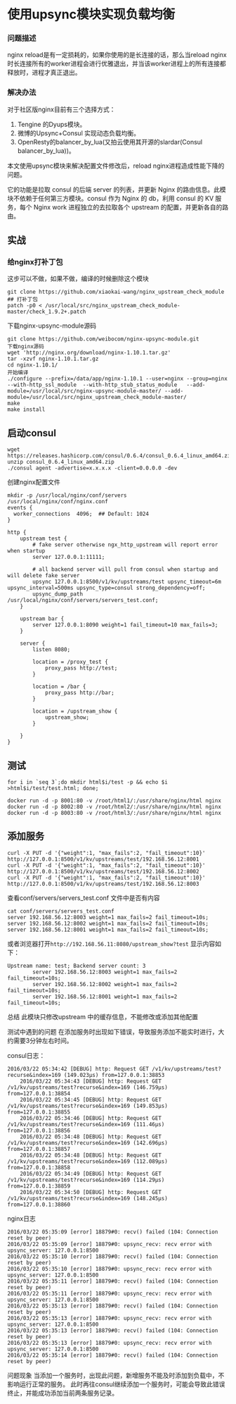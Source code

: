 # 使用upsync模块实现负载均衡

### 问题描述

nginx reload是有一定损耗的，如果你使用的是长连接的话，那么当reload nginx时长连接所有的worker进程会进行优雅退出，并当该worker进程上的所有连接都释放时，进程才真正退出。

### 解决办法

对于社区版nginx目前有三个选择方式：

1. Tengine 的Dyups模块。
2. 微博的Upsync+Consul 实现动态负载均衡。
3. OpenResty的balancer_by_lua(又拍云使用其开源的slardar(Consul balancer_by_lua))。

本文使用upsync模块来解决配置文件修改后，reload nginx进程造成性能下降的问题。

它的功能是拉取 consul 的后端 server 的列表，并更新 Nginx 的路由信息。此模块不依赖于任何第三方模块。consul 作为 Nginx 的 db，利用 consul 的 KV 服务，每个 Nginx work 进程独立的去拉取各个 upstream 的配置，并更新各自的路由。

## 实战

### 给nginx打补丁包

这步可以不做，如果不做，编译的时候删除这个模块

```shell
git clone https://github.com/xiaokai-wang/nginx_upstream_check_module
## 打补丁包
patch -p0 < /usr/local/src/nginx_upstream_check_module-master/check_1.9.2+.patch 
```

下载nginx-upsync-module源码

```shell
git clone https://github.com/weibocom/nginx-upsync-module.git
下载nginx源码
wget 'http://nginx.org/download/nginx-1.10.1.tar.gz'
tar -xzvf nginx-1.10.1.tar.gz
cd nginx-1.10.1/
开始编译
./configure --prefix=/data/app/nginx-1.10.1 --user=nginx --group=nginx  --with-http_ssl_module  --with-http_stub_status_module   --add-module=/usr/local/src/nginx-upsync-module-master/ --add-module=/usr/local/src/nginx_upstream_check_module-master/
make
make install
```

## 启动consul

```shell
wget https://releases.hashicorp.com/consul/0.6.4/consul_0.6.4_linux_amd64.zip
unzip consul_0.6.4_linux_amd64.zip
./consul agent -advertise=x.x.x.x -client=0.0.0.0 -dev
```

创建nginx配置文件

```shell
mkdir -p /usr/local/nginx/conf/servers
/usr/local/nginx/conf/nginx.conf
events {
  worker_connections  4096;  ## Default: 1024
}

http {
    upstream test {
        # fake server otherwise ngx_http_upstream will report error when startup
        server 127.0.0.1:11111;

        # all backend server will pull from consul when startup and will delete fake server
        upsync 127.0.0.1:8500/v1/kv/upstreams/test upsync_timeout=6m upsync_interval=500ms upsync_type=consul strong_dependency=off;
        upsync_dump_path /usr/local/nginx/conf/servers/servers_test.conf;
    }

    upstream bar {
        server 127.0.0.1:8090 weight=1 fail_timeout=10 max_fails=3;
    }

    server {
        listen 8080;

        location = /proxy_test {
            proxy_pass http://test;
        }

        location = /bar {
            proxy_pass http://bar;
        }

        location = /upstream_show {
            upstream_show;
        }

    }
}
```

## 测试

```shell
for i in `seq 3`;do mkdir html$i/test -p && echo $i >html$i/test/test.html; done;  

docker run -d -p 8001:80 -v /root/html1/:/usr/share/nginx/html nginx 
docker run -d -p 8002:80 -v /root/html2/:/usr/share/nginx/html nginx 
docker run -d -p 8003:80 -v /root/html3/:/usr/share/nginx/html nginx 
```

## 添加服务

```shell
curl -X PUT -d '{"weight":1, "max_fails":2, "fail_timeout":10}' http://127.0.0.1:8500/v1/kv/upstreams/test/192.168.56.12:8001
curl -X PUT -d '{"weight":1, "max_fails":2, "fail_timeout":10}' http://127.0.0.1:8500/v1/kv/upstreams/test/192.168.56.12:8002
curl -X PUT -d '{"weight":1, "max_fails":2, "fail_timeout":10}' http://127.0.0.1:8500/v1/kv/upstreams/test/192.168.56.12:8003
```

查看conf/servers/servers_test.conf 文件中是否有内容

```shell
cat conf/servers/servers_test.conf 
server 192.168.56.12:8003 weight=1 max_fails=2 fail_timeout=10s;
server 192.168.56.12:8002 weight=1 max_fails=2 fail_timeout=10s;
server 192.168.56.12:8001 weight=1 max_fails=2 fail_timeout=10s;
```

或者浏览器打开`http://192.168.56.11:8080/upstream_show?test`
显示内容如下：

```shell
Upstream name: test; Backend server count: 3
        server 192.168.56.12:8003 weight=1 max_fails=2 fail_timeout=10s;
        server 192.168.56.12:8002 weight=1 max_fails=2 fail_timeout=10s;
        server 192.168.56.12:8001 weight=1 max_fails=2 fail_timeout=10s;
```

总结
此模块只修改upstream 中的缓存信息，不能修改或添加其他配置

测试中遇到的问题
在添加服务时出现如下错误，导致服务添加不能实时进行，大约需要3分钟左右时间。

consul日志：

```shell
2016/03/22 05:34:42 [DEBUG] http: Request GET /v1/kv/upstreams/test?recurse&index=169 (149.023µs) from=127.0.0.1:38853
    2016/03/22 05:34:43 [DEBUG] http: Request GET /v1/kv/upstreams/test?recurse&index=169 (146.759µs) from=127.0.0.1:38854
    2016/03/22 05:34:45 [DEBUG] http: Request GET /v1/kv/upstreams/test?recurse&index=169 (149.853µs) from=127.0.0.1:38855
    2016/03/22 05:34:46 [DEBUG] http: Request GET /v1/kv/upstreams/test?recurse&index=169 (111.46µs) from=127.0.0.1:38856
    2016/03/22 05:34:48 [DEBUG] http: Request GET /v1/kv/upstreams/test?recurse&index=169 (142.696µs) from=127.0.0.1:38857
    2016/03/22 05:34:48 [DEBUG] http: Request GET /v1/kv/upstreams/test?recurse&index=169 (112.089µs) from=127.0.0.1:38858
    2016/03/22 05:34:49 [DEBUG] http: Request GET /v1/kv/upstreams/test?recurse&index=169 (114.29µs) from=127.0.0.1:38859
    2016/03/22 05:34:50 [DEBUG] http: Request GET /v1/kv/upstreams/test?recurse&index=169 (148.245µs) from=127.0.0.1:38860
```

nginx日志

```shell
2016/03/22 05:35:09 [error] 18879#0: recv() failed (104: Connection reset by peer)
2016/03/22 05:35:09 [error] 18879#0: upsync_recv: recv error with upsync_server: 127.0.0.1:8500
2016/03/22 05:35:10 [error] 18879#0: recv() failed (104: Connection reset by peer)
2016/03/22 05:35:10 [error] 18879#0: upsync_recv: recv error with upsync_server: 127.0.0.1:8500
2016/03/22 05:35:11 [error] 18879#0: recv() failed (104: Connection reset by peer)
2016/03/22 05:35:11 [error] 18879#0: upsync_recv: recv error with upsync_server: 127.0.0.1:8500
2016/03/22 05:35:13 [error] 18879#0: recv() failed (104: Connection reset by peer)
2016/03/22 05:35:13 [error] 18879#0: upsync_recv: recv error with upsync_server: 127.0.0.1:8500
2016/03/22 05:35:13 [error] 18879#0: recv() failed (104: Connection reset by peer)
2016/03/22 05:35:13 [error] 18879#0: upsync_recv: recv error with upsync_server: 127.0.0.1:8500
2016/03/22 05:35:14 [error] 18879#0: recv() failed (104: Connection reset by peer)
```

问题现象
当添加一个服务时，出现此问题，新增服务不能及时添加到负载中，不影响运行正常的服务。 此时再往consul继续添加一个服务时，可能会导致此错误终止，并能成功添加当前两条服务记录。